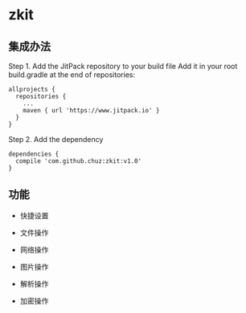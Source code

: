 # zkit

## 集成办法

Step 1. Add the JitPack repository to your build file
Add it in your root build.gradle at the end of repositories:
```
allprojects {
  repositories {
    ...
    maven { url 'https://www.jitpack.io' }
  }
}
 ```
Step 2. Add the dependency
```
dependencies {
  compile 'com.github.chuz:zkit:v1.0'
}
```


## 功能
* 快捷设置

* 文件操作

* 网络操作

* 图片操作

* 解析操作

* 加密操作

